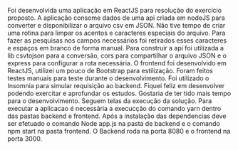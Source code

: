 Foi desenvolvida uma aplicação em ReactJS para resolução do exercício proposto. A aplicação consome dados de uma api criada em nodeJS para converter e disponibilizar o arquivo csv em JSON. Não tive tempo de criar uma rotina para limpar os acentos e caracteres especiais do arquivo. Para fazer as pesquisas nos campos necessários foi retirados esses caracteres e espaços em branco de forma manual. Para construir a api foi utilizada a lib csvtojson para a conversão, cors para compartilhar o arquivo JSON e o express para configurar a rota necessária. O frontend foi desenvolvido em ReactJS, utilizei um pouco de Bootstrap para estilização. Foram feitos testes manuais para teste durante o desenvolvimento. Foi utilizado o Insomnia para simular requisição ao backend. Fiquei feliz em desenvolver podendo exercitar e aprofundar os estudos. Gostaria de ter tido mais tempo para o desenvolvimento. Seguem telas da execução da solução. Para executar a aplicacao é necessária a execucção do comando yarn dentro das pastas backend e frontend. Após a instalação das dependencias deve ser efetuado o comando Node app.js na pasta de backend e o comando npm start na pasta frontend. O Backend roda na porta 8080 e o frontend na porta 3000.
